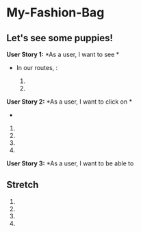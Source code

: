 # My-Fashion-Bag


## Let's see some puppies!

**User Story 1:** *As a user, I want to see *


- In our routes, :

  1. 
  2. 

**User Story 2:** *As a user, I want to click on *

- 

  1. 
  2.
  3. 
  4. 

**User Story 3:** *As a user, I want to be able to 



## Stretch

1.
2. 
3.
4. 
